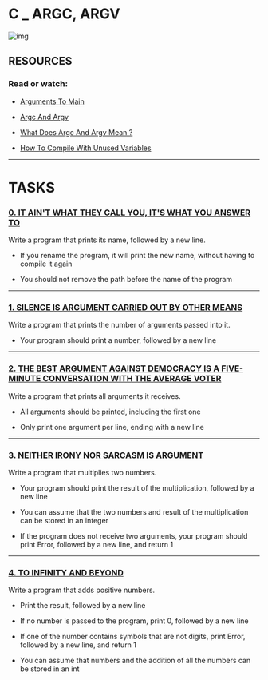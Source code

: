 # C _ ARGC, ARGV

![img](https://techvidvan.com/tutorials/wp-content/uploads/sites/2/2021/07/Command-Line-Arguments-in-C.jpg)

## RESOURCES

### Read or watch:

- [Arguments To Main](https://publications.gbdirect.co.uk//c_book/chapter10/arguments_to_main.html)

- [Argc And Argv](http://crasseux.com/books/ctutorial/argc-and-argv.html)

- [What Does Argc And Argv Mean ?](https://www.youtube.com/watch?v=aP1ijjeZc24)

- [How To Compile With Unused Variables](https://www.google.com/webhp?q=unused+variable+C)

----------------------------

# TASKS

### [0. IT AIN'T WHAT THEY CALL YOU, IT'S WHAT YOU ANSWER TO](https://github.com/MathieuMorel62/holbertonschool-low_level_programming/blob/master/argc_argv/0-whatsmyname.c)

Write a program that prints its name, followed by a new line.

 - If you rename the program, it will print the new name, without having to compile it again

 - You should not remove the path before the name of the program

---------------------------------

### [1. SILENCE IS ARGUMENT CARRIED OUT BY OTHER MEANS](https://github.com/MathieuMorel62/holbertonschool-low_level_programming/blob/master/argc_argv/1-args.c)

Write a program that prints the number of arguments passed into it.

 - Your program should print a number, followed by a new line

----------------------------

### [2. THE BEST ARGUMENT AGAINST DEMOCRACY IS A FIVE-MINUTE CONVERSATION WITH THE AVERAGE VOTER](https://github.com/MathieuMorel62/holbertonschool-low_level_programming/blob/master/argc_argv/2-args.c)

Write a program that prints all arguments it receives.

 - All arguments should be printed, including the first one

 - Only print one argument per line, ending with a new line

---------------------------

### [3. NEITHER IRONY NOR SARCASM IS ARGUMENT](https://github.com/MathieuMorel62/holbertonschool-low_level_programming/blob/master/argc_argv/3-mul.c)

Write a program that multiplies two numbers.

 - Your program should print the result of the multiplication, followed by a new line

 - You can assume that the two numbers and result of the multiplication can be stored in an integer

 - If the program does not receive two arguments, your program should print Error, followed by a new line, and return 1

-------------------------------

### [4. TO INFINITY AND BEYOND](https://github.com/MathieuMorel62/holbertonschool-low_level_programming/blob/master/argc_argv/4-add.c)

Write a program that adds positive numbers.

 - Print the result, followed by a new line

 - If no number is passed to the program, print 0, followed by a new line

 - If one of the number contains symbols that are not digits, print Error, followed by a new line, and return 1

 - You can assume that numbers and the addition of all the numbers can be stored in an int




